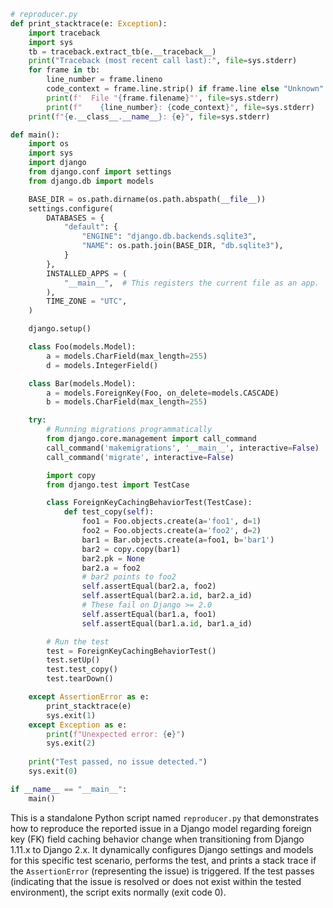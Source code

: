 ```python
# reproducer.py
def print_stacktrace(e: Exception):
    import traceback
    import sys
    tb = traceback.extract_tb(e.__traceback__)
    print("Traceback (most recent call last):", file=sys.stderr)
    for frame in tb:
        line_number = frame.lineno
        code_context = frame.line.strip() if frame.line else "Unknown"
        print(f'  File "{frame.filename}"', file=sys.stderr)
        print(f"    {line_number}: {code_context}", file=sys.stderr)
    print(f"{e.__class__.__name__}: {e}", file=sys.stderr)

def main():
    import os
    import sys
    import django
    from django.conf import settings
    from django.db import models

    BASE_DIR = os.path.dirname(os.path.abspath(__file__))
    settings.configure(
        DATABASES = {
            "default": {
                "ENGINE": "django.db.backends.sqlite3",
                "NAME": os.path.join(BASE_DIR, "db.sqlite3"),
            }
        },
        INSTALLED_APPS = (
            "__main__",  # This registers the current file as an app.
        ),
        TIME_ZONE = "UTC",
    )

    django.setup()

    class Foo(models.Model):
        a = models.CharField(max_length=255)
        d = models.IntegerField()

    class Bar(models.Model):
        a = models.ForeignKey(Foo, on_delete=models.CASCADE)
        b = models.CharField(max_length=255)

    try:
        # Running migrations programmatically
        from django.core.management import call_command
        call_command('makemigrations', '__main__', interactive=False)
        call_command('migrate', interactive=False)

        import copy
        from django.test import TestCase

        class ForeignKeyCachingBehaviorTest(TestCase):
            def test_copy(self):
                foo1 = Foo.objects.create(a='foo1', d=1)
                foo2 = Foo.objects.create(a='foo2', d=2)
                bar1 = Bar.objects.create(a=foo1, b='bar1')
                bar2 = copy.copy(bar1)
                bar2.pk = None
                bar2.a = foo2
                # bar2 points to foo2
                self.assertEqual(bar2.a, foo2)
                self.assertEqual(bar2.a.id, bar2.a_id)
                # These fail on Django >= 2.0
                self.assertEqual(bar1.a, foo1)
                self.assertEqual(bar1.a.id, bar1.a_id)

        # Run the test
        test = ForeignKeyCachingBehaviorTest()
        test.setUp()
        test.test_copy()
        test.tearDown()

    except AssertionError as e:
        print_stacktrace(e)
        sys.exit(1)
    except Exception as e:
        print(f"Unexpected error: {e}")
        sys.exit(2)
    
    print("Test passed, no issue detected.")
    sys.exit(0)

if __name__ == "__main__":
    main()
```

This is a standalone Python script named `reproducer.py` that demonstrates how to reproduce the reported issue in a Django model regarding foreign key (FK) field caching behavior change when transitioning from Django 1.11.x to Django 2.x. It dynamically configures Django settings and models for this specific test scenario, performs the test, and prints a stack trace if the `AssertionError` (representing the issue) is triggered. If the test passes (indicating that the issue is resolved or does not exist within the tested environment), the script exits normally (exit code 0).